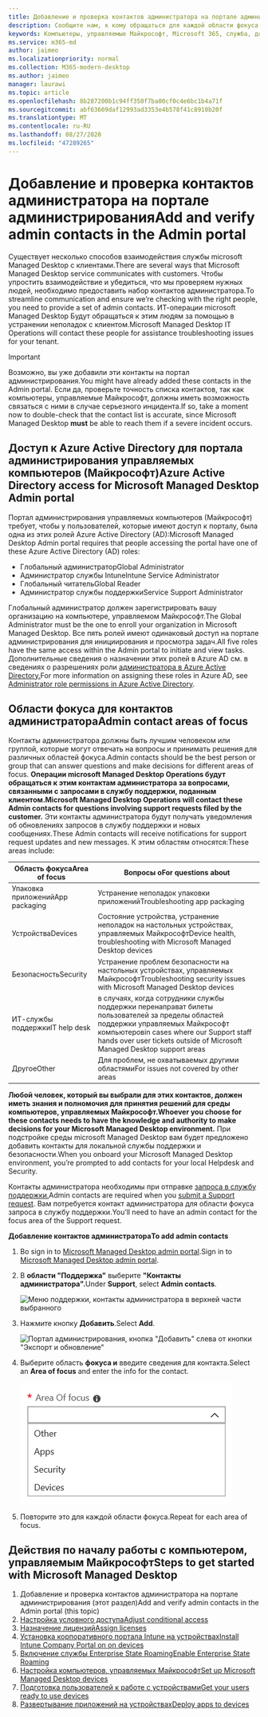 ```yaml
---
title: Добавление и проверка контактов администратора на портале администрирования
description: Сообщите нам, к кому обращаться для каждой области фокуса.
keywords: Компьютеры, управляемые Майкрософт, Microsoft 365, служба, документация
ms.service: m365-md
author: jaimeo
ms.localizationpriority: normal
ms.collection: M365-modern-desktop
ms.author: jaimeo
manager: laurawi
ms.topic: article
ms.openlocfilehash: 8b287200b1c94ff350f7ba00cf0c4e6bc1b4a71f
ms.sourcegitcommit: abf63669daf12993ad3353e4b578f41c8910b20f
ms.translationtype: MT
ms.contentlocale: ru-RU
ms.lasthandoff: 08/27/2020
ms.locfileid: "47289265"
---
```

# <a name="add-and-verify-admin-contacts-in-the-admin-portal"></a><span data-ttu-id="b0311-104">Добавление и проверка контактов администратора на портале администрирования</span><span class="sxs-lookup"><span data-stu-id="b0311-104">Add and verify admin contacts in the Admin portal</span></span>

<span data-ttu-id="b0311-105">Существует несколько способов взаимодействия службы microsoft Managed Desktop с клиентами.</span><span class="sxs-lookup"><span data-stu-id="b0311-105">There are several ways that Microsoft Managed Desktop service communicates with customers.</span></span> <span data-ttu-id="b0311-106">Чтобы упростить взаимодействие и убедиться, что мы проверяем нужных людей, необходимо предоставить набор контактов администратора.</span><span class="sxs-lookup"><span data-stu-id="b0311-106">To streamline communication and ensure we’re checking with the right people, you need to provide a set of admin contacts.</span></span> <span data-ttu-id="b0311-107">ИТ-операции microsoft Managed Desktop Будут обращаться к этим людям за помощью в устранении неполадок с клиентом.</span><span class="sxs-lookup"><span data-stu-id="b0311-107">Microsoft Managed Desktop IT Operations will contact these people for assistance troubleshooting issues for your tenant.</span></span>

> [!IMPORTANT]
> <span data-ttu-id="b0311-108">Возможно, вы уже добавили эти контакты на портал администрирования.</span><span class="sxs-lookup"><span data-stu-id="b0311-108">You might have already added these contacts in the Admin portal.</span></span> <span data-ttu-id="b0311-109">Если да, проверьте точность списка контактов, так как компьютеры,  управляемые Майкрософт, должны иметь возможность связаться с ними в случае серьезного инцидента.</span><span class="sxs-lookup"><span data-stu-id="b0311-109">If so, take a moment now to double-check that the contact list is accurate, since Microsoft Managed Desktop **must** be able to reach them if a severe incident occurs.</span></span>

## <a name="azure-active-directory-access-for-microsoft-managed-desktop-admin-portal"></a><span data-ttu-id="b0311-110">Доступ к Azure Active Directory для портала администрирования управляемых компьютеров (Майкрософт)</span><span class="sxs-lookup"><span data-stu-id="b0311-110">Azure Active Directory access for Microsoft Managed Desktop Admin portal</span></span>

<span data-ttu-id="b0311-111">Портал администрирования управляемых компьютеров (Майкрософт) требует, чтобы у пользователей, которые имеют доступ к порталу, была одна из этих ролей Azure Active Directory (AD):</span><span class="sxs-lookup"><span data-stu-id="b0311-111">Microsoft Managed Desktop Admin portal requires that people accessing the portal have one of these Azure Active Directory (AD) roles:</span></span>
- <span data-ttu-id="b0311-112">Глобальный администратор</span><span class="sxs-lookup"><span data-stu-id="b0311-112">Global Administrator</span></span>
- <span data-ttu-id="b0311-113">Администратор службы Intune</span><span class="sxs-lookup"><span data-stu-id="b0311-113">Intune Service Administrator</span></span>
- <span data-ttu-id="b0311-114">Глобальный читатель</span><span class="sxs-lookup"><span data-stu-id="b0311-114">Global Reader</span></span>
- <span data-ttu-id="b0311-115">Администратор службы поддержки</span><span class="sxs-lookup"><span data-stu-id="b0311-115">Service Support Administrator</span></span>

<span data-ttu-id="b0311-116">Глобальный администратор должен зарегистрировать вашу организацию на компьютере, управляемом Майкрософт.</span><span class="sxs-lookup"><span data-stu-id="b0311-116">The Global Administrator must be the one to enroll your organization in Microsoft Managed Desktop.</span></span> <span data-ttu-id="b0311-117">Все пять ролей имеют одинаковый доступ на портале администрирования для инициирования и просмотра задач.</span><span class="sxs-lookup"><span data-stu-id="b0311-117">All five roles have the same access within the Admin portal to initiate and view tasks.</span></span> <span data-ttu-id="b0311-118">Дополнительные сведения о назначении этих ролей в Azure AD см. в сведениях о разрешениях роли [администратора в Azure Active Directory.](https://docs.microsoft.com/azure/active-directory/users-groups-roles/directory-assign-admin-roles)</span><span class="sxs-lookup"><span data-stu-id="b0311-118">For more information on assigning these roles in Azure AD, see [Administrator role permissions in Azure Active Directory](https://docs.microsoft.com/azure/active-directory/users-groups-roles/directory-assign-admin-roles).</span></span> 

## <a name="admin-contact-areas-of-focus"></a><span data-ttu-id="b0311-119">Области фокуса для контактов администратора</span><span class="sxs-lookup"><span data-stu-id="b0311-119">Admin contact areas of focus</span></span>

<span data-ttu-id="b0311-120">Контакты администратора должны быть лучшим человеком или группой, которые могут отвечать на вопросы и принимать решения для различных областей фокуса.</span><span class="sxs-lookup"><span data-stu-id="b0311-120">Admin contacts should be the best person or group that can answer questions and make decisions for different areas of focus.</span></span> <span data-ttu-id="b0311-121">**Операции microsoft Managed Desktop Operations будут обращаться к этим контактам администратора за вопросами, связанными с запросами в службу поддержки, поданным клиентом.**</span><span class="sxs-lookup"><span data-stu-id="b0311-121">**Microsoft Managed Desktop Operations will contact these Admin contacts for questions involving support requests filed by the customer.**</span></span> <span data-ttu-id="b0311-122">Эти контакты администратора будут получать уведомления об обновлениях запросов в службу поддержки и новых сообщениях.</span><span class="sxs-lookup"><span data-stu-id="b0311-122">These Admin contacts will receive notifications for support request updates and new messages.</span></span> <span data-ttu-id="b0311-123">К этим областям относятся:</span><span class="sxs-lookup"><span data-stu-id="b0311-123">These areas include:</span></span>

<span data-ttu-id="b0311-124">Область фокуса</span><span class="sxs-lookup"><span data-stu-id="b0311-124">Area of focus</span></span> | <span data-ttu-id="b0311-125">Вопросы о</span><span class="sxs-lookup"><span data-stu-id="b0311-125">For questions about</span></span>
--- | ---
<span data-ttu-id="b0311-126">Упаковка приложений</span><span class="sxs-lookup"><span data-stu-id="b0311-126">App packaging</span></span> | <span data-ttu-id="b0311-127">Устранение неполадок упаковки приложений</span><span class="sxs-lookup"><span data-stu-id="b0311-127">Troubleshooting app packaging</span></span>
<span data-ttu-id="b0311-128">Устройства</span><span class="sxs-lookup"><span data-stu-id="b0311-128">Devices</span></span> | <span data-ttu-id="b0311-129">Состояние устройства, устранение неполадок на настольных устройствах, управляемых Майкрософт</span><span class="sxs-lookup"><span data-stu-id="b0311-129">Device health, troubleshooting with Microsoft Managed Desktop devices</span></span>
<span data-ttu-id="b0311-130">Безопасность</span><span class="sxs-lookup"><span data-stu-id="b0311-130">Security</span></span> | <span data-ttu-id="b0311-131">Устранение проблем безопасности на настольных устройствах, управляемых Майкрософт</span><span class="sxs-lookup"><span data-stu-id="b0311-131">Troubleshooting security issues with Microsoft Managed Desktop devices</span></span>
<span data-ttu-id="b0311-132">ИТ-службы поддержки</span><span class="sxs-lookup"><span data-stu-id="b0311-132">IT help desk</span></span> | <span data-ttu-id="b0311-133">в случаях, когда сотрудники службы поддержки перенаправат билеты пользователей за пределы областей поддержки управляемых Майкрософт компьютеров</span><span class="sxs-lookup"><span data-stu-id="b0311-133">in cases where our Support staff hands over user tickets outside of Microsoft Managed Desktop support areas</span></span> 
<span data-ttu-id="b0311-134">Другое</span><span class="sxs-lookup"><span data-stu-id="b0311-134">Other</span></span> | <span data-ttu-id="b0311-135">Для проблем, не охватываемых другими областями</span><span class="sxs-lookup"><span data-stu-id="b0311-135">For issues not covered by other areas</span></span>

<span data-ttu-id="b0311-136">**Любой человек, который вы выбрали для этих контактов, должен иметь знания и полномочия для принятия решений для среды компьютеров, управляемых Майкрософт.**</span><span class="sxs-lookup"><span data-stu-id="b0311-136">**Whoever you choose for these contacts needs to have the knowledge and authority to make decisions for your Microsoft Managed Desktop environment.**</span></span> <span data-ttu-id="b0311-137">При подстройке среды microsoft Managed Desktop вам будет предложено добавить контакты для локальной службы поддержки и безопасности.</span><span class="sxs-lookup"><span data-stu-id="b0311-137">When you onboard your Microsoft Managed Desktop environment, you’re prompted to add contacts for your local Helpdesk and Security.</span></span> 

<span data-ttu-id="b0311-138">Контакты администратора необходимы при отправке [запроса в службу поддержки.](../service-description/support.md)</span><span class="sxs-lookup"><span data-stu-id="b0311-138">Admin contacts are required when you [submit a Support request](../service-description/support.md).</span></span> <span data-ttu-id="b0311-139">Вам потребуется контакт администратора для области фокуса запроса в службу поддержки.</span><span class="sxs-lookup"><span data-stu-id="b0311-139">You’ll need to have an admin contact for the focus area of the Support request.</span></span> 

<span data-ttu-id="b0311-140">**Добавление контактов администратора**</span><span class="sxs-lookup"><span data-stu-id="b0311-140">**To add admin contacts**</span></span>

1.  <span data-ttu-id="b0311-141">Во sign in to [Microsoft Managed Desktop admin portal](https://aka.ms/mwaasportal).</span><span class="sxs-lookup"><span data-stu-id="b0311-141">Sign in to [Microsoft Managed Desktop admin portal](https://aka.ms/mwaasportal).</span></span> 

2.  <span data-ttu-id="b0311-142">В **области "Поддержка"** выберите **"Контакты администратора".**</span><span class="sxs-lookup"><span data-stu-id="b0311-142">Under **Support**, select **Admin contacts**.</span></span> 

    ![Меню поддержки, контакты администратора в верхней части выбранного](../../media/admincontacts.png)

3. <span data-ttu-id="b0311-144">Нажмите кнопку **Добавить**.</span><span class="sxs-lookup"><span data-stu-id="b0311-144">Select **Add**.</span></span>

    ![Портал администрирования, кнопка "Добавить" слева от кнопки "Экспорт и обновление"](../../media/adminadd.png)

4.  <span data-ttu-id="b0311-146">Выберите область **фокуса и** введите сведения для контакта.</span><span class="sxs-lookup"><span data-stu-id="b0311-146">Select an **Area of focus** and enter the info for the contact.</span></span> 

    ![список областей фокуса, таких как "Другие", "Приложения" и "Безопасность"](../../media/areaoffocus.png)

5. <span data-ttu-id="b0311-148">Повторите это для каждой области фокуса.</span><span class="sxs-lookup"><span data-stu-id="b0311-148">Repeat for each area of focus.</span></span> 

## <a name="steps-to-get-started-with-microsoft-managed-desktop"></a><span data-ttu-id="b0311-149">Действия по началу работы с компьютером, управляемым Майкрософт</span><span class="sxs-lookup"><span data-stu-id="b0311-149">Steps to get started with Microsoft Managed Desktop</span></span>

1. <span data-ttu-id="b0311-150">Добавление и проверка контактов администратора на портале администрирования (этот раздел)</span><span class="sxs-lookup"><span data-stu-id="b0311-150">Add and verify admin contacts in the Admin portal (this topic)</span></span>
2. [<span data-ttu-id="b0311-151">Настройка условного доступа</span><span class="sxs-lookup"><span data-stu-id="b0311-151">Adjust conditional access</span></span>](conditional-access.md)
3. [<span data-ttu-id="b0311-152">Назначение лицензий</span><span class="sxs-lookup"><span data-stu-id="b0311-152">Assign licenses</span></span>](assign-licenses.md)
4. [<span data-ttu-id="b0311-153">Установка корпоративного портала Intune на устройствах</span><span class="sxs-lookup"><span data-stu-id="b0311-153">Install Intune Company Portal on on devices</span></span>](company-portal.md)
5. [<span data-ttu-id="b0311-154">Включение службы Enterprise State Roaming</span><span class="sxs-lookup"><span data-stu-id="b0311-154">Enable Enterprise State Roaming</span></span>](enterprise-state-roaming.md)
6. [<span data-ttu-id="b0311-155">Настройка компьютеров, управляемых Майкрософт</span><span class="sxs-lookup"><span data-stu-id="b0311-155">Set up Microsoft Managed Desktop devices</span></span>](set-up-devices.md)
7. [<span data-ttu-id="b0311-156">Подготовка пользователей к работе с устройствами</span><span class="sxs-lookup"><span data-stu-id="b0311-156">Get your users ready to use devices</span></span>](get-started-devices.md)
8. [<span data-ttu-id="b0311-157">Развертывание приложений на устройствах</span><span class="sxs-lookup"><span data-stu-id="b0311-157">Deploy apps to devices</span></span>](deploy-apps.md)
